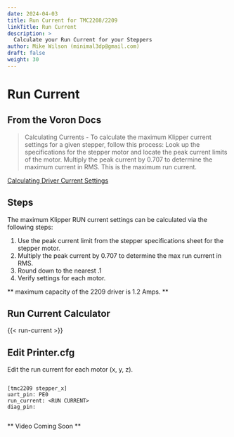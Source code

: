 ```yaml
---
date: 2024-04-03
title: Run Current for TMC2208/2209
linkTitle: Run Current
description: >
  Calculate your Run Current for your Steppers
author: Mike Wilson (minimal3dp@gmail.com)
draft: false
weight: 30
---
```


# Run Current

## From the Voron Docs

> Calculating Currents - To calculate the maximum Klipper current settings for a given stepper, follow this process: Look up the specifications for the stepper motor and locate the peak current limits of the motor. Multiply the peak current by 0.707 to determine the maximum current in RMS. This is the maximum run current.

[Calculating Driver Current Settings](https://docs.vorondesign.com/community/howto/120decibell/calculating_driver_current.html#:~:text=Calculating%20Currents,is%20the%20maximum%20run%20current.)

## Steps

The maximum Klipper RUN current settings can be calculated via the following steps:

1. Use the peak current limit from the stepper specifications sheet for the stepper motor.
2. Multiply the peak current by 0.707 to determine the max run current in RMS.
3. Round down to the nearest .1
4. Verify settings for each motor.

** maximum capacity of the 2209 driver is 1.2 Amps. **

## Run Current Calculator

{{< run-current >}}

## Edit Printer.cfg

Edit the run current for each motor (x, y, z).

```

[tmc2209 stepper_x]
uart_pin: PE0
run_current: <RUN CURRENT>
diag_pin:


```

** Video Coming Soon **
